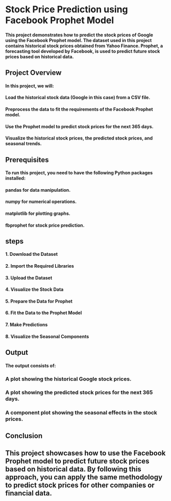 # Stock Price Prediction using Facebook Prophet Model
#### This project demonstrates how to predict the stock prices of Google using the Facebook Prophet model. The dataset used in this project contains historical stock prices obtained from Yahoo Finance. Prophet, a forecasting tool developed by Facebook, is used to predict future stock prices based on historical data.

## Project Overview
#### In this project, we will:

#### Load the historical stock data (Google in this case) from a CSV file.
#### Preprocess the data to fit the requirements of the Facebook Prophet model.
#### Use the Prophet model to predict stock prices for the next 365 days.
#### Visualize the historical stock prices, the predicted stock prices, and seasonal trends.
## Prerequisites
#### To run this project, you need to have the following Python packages installed:

#### pandas for data manipulation.
#### numpy for numerical operations.
#### matplotlib for plotting graphs.
#### fbprophet for stock price prediction.

## steps
#### 1. Download the Dataset
#### 2. Import the Required Libraries
#### 3. Upload the Dataset
#### 4. Visualize the Stock Data
#### 5. Prepare the Data for Prophet
#### 6. Fit the Data to the Prophet Model
#### 7. Make Predictions
#### 8. Visualize the Seasonal Components

## Output
#### The output consists of:

### A plot showing the historical Google stock prices.
### A plot showing the predicted stock prices for the next 365 days.
### A component plot showing the seasonal effects in the stock prices.

## Conclusion
## This project showcases how to use the Facebook Prophet model to predict future stock prices based on historical data. By following this approach, you can apply the same methodology to predict stock prices for other companies or financial data.
